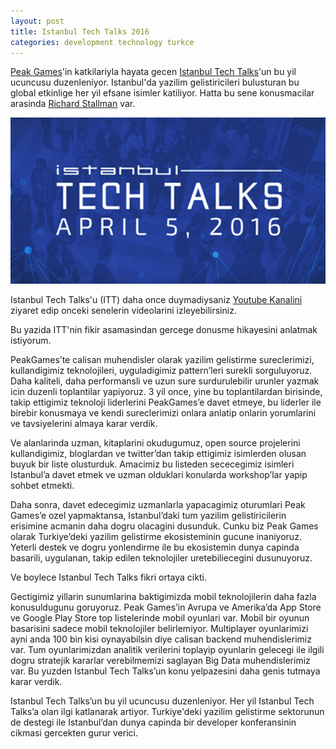 ```yaml
---
layout: post
title: Istanbul Tech Talks 2016
categories: development technology turkce
---
```

[Peak Games](http://www.peakgames.net)'in katkilariyla hayata gecen [Istanbul Tech Talks](http://www.istanbultechtalks.com)'un bu yil ucuncusu duzenleniyor.
Istanbul'da yazilim gelistiricileri bulusturan bu global etkinlige her yil efsane isimler katiliyor. Hatta bu sene konusmacilar arasinda [Richard Stallman](https://tr.wikipedia.org/wiki/Richard_Stallman) var.

![ITT-2016](/assets/itt/itt-2016.png)

Istanbul Tech Talks'u (ITT) daha once duymadiysaniz [Youtube Kanalini](https://www.youtube.com/user/istanbultechtalks) ziyaret edip onceki senelerin videolarini izleyebilirsiniz.

Bu yazida ITT'nin fikir asamasindan gercege donusme hikayesini anlatmak istiyorum.

PeakGames’te calisan muhendisler olarak yazilim gelistirme sureclerimizi, kullandigimiz teknolojileri, uyguladigimiz pattern’leri surekli sorguluyoruz. Daha kaliteli, daha performansli ve uzun sure surdurulebilir urunler yazmak icin duzenli toplantilar yapiyoruz. 3 yil once, yine bu toplantilardan birisinde, takip ettigimiz teknoloji liderlerini PeakGames’e davet etmeye, bu liderler ile birebir konusmaya ve kendi sureclerimizi onlara anlatip onlarin yorumlarini ve  tavsiyelerini almaya karar verdik.

Ve alanlarinda uzman, kitaplarini okudugumuz, open source projelerini kullandigimiz, bloglardan ve twitter’dan takip ettigimiz isimlerden olusan buyuk bir liste olusturduk. Amacimiz bu listeden sececegimiz isimleri Istanbul’a davet etmek ve uzman olduklari konularda workshop’lar yapip sohbet etmekti.

Daha sonra, davet edecegimiz uzmanlarla yapacagimiz oturumlari Peak Games’e ozel yapmaktansa, Istanbul’daki tum yazilim gelistiricilerin erisimine acmanin daha dogru olacagini dusunduk. Cunku biz Peak Games olarak Turkiye’deki yazilim gelistirme ekosisteminin gucune inaniyoruz. Yeterli destek ve dogru yonlendirme ile bu ekosistemin dunya capinda basarili, uygulanan, takip edilen  teknolojiler uretebiliecegini dusunuyoruz.

Ve boylece Istanbul Tech Talks fikri ortaya cikti.

Gectigimiz yillarin sunumlarina baktigimizda mobil teknolojilerin daha fazla konusuldugunu goruyoruz. Peak Games’in Avrupa ve Amerika’da App Store ve Google Play Store top listelerinde mobil oyunlari var. Mobil bir oyunun basarisini sadece mobil teknolojiler belirlemiyor. Multiplayer oyunlarimizi ayni anda 100 bin kisi oynayabilsin diye calisan backend muhendislerimiz var. Tum oyunlarimizdan analitik verilerini toplayip oyunlarin gelecegi ile ilgili dogru stratejik kararlar verebilmemizi saglayan Big Data muhendislerimiz var. Bu yuzden Istanbul Tech Talks’un konu yelpazesini daha genis tutmaya karar verdik. 

Istanbul Tech Talks’un bu yil ucuncusu duzenleniyor. Her yil Istanbul Tech Talks’a olan ilgi katlanarak artiyor. Turkiye'deki yazilim gelistirme sektorunun de  destegi ile Istanbul’dan dunya capinda bir developer konferansinin cikmasi gercekten gurur verici. 
